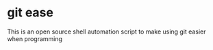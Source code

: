 git ease
=======

This is an open source shell automation script to make using git easier when programming
